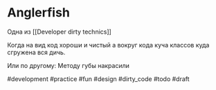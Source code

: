 # Anglerfish

Одна из [[Developer dirty technics]]

Когда на вид код хороши и чистый а вокруг кода куча классов куда сгружена вся дичь.

Или по другому: Методу губы накрасили

#development #practice #fun #design #dirty_code #todo
#draft